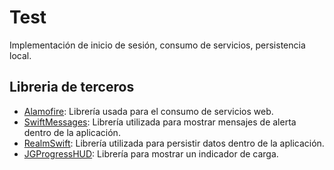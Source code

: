 # Test
Implementación de inicio de sesión, consumo de servicios, persistencia local.
## Libreria de terceros
-  [Alamofire](https://github.com/Alamofire/Alamofire): Librería usada para el consumo de servicios web.
- [SwiftMessages](https://github.com/SwiftKickMobile/SwiftMessages): Librería utilizada para mostrar mensajes de alerta dentro de la aplicación.
- [RealmSwift](https://github.com/realm/realm-swift): Librería  utilizada para persistir datos dentro de la aplicación.
- [JGProgressHUD](https://github.com/JonasGessner/JGProgressHUD): Librería para mostrar un indicador de carga.
